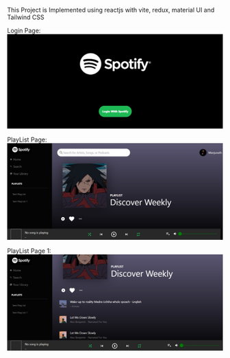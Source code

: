 This Project is Implemented using reactjs with vite, redux, material UI and Tailwind CSS

Login Page: ![LoginPage](images/LoginPage.jpg)

PlayList Page: ![PlayListPage](images/PlayListPage.jpg)

PlayList Page 1:![PlayListPage1](images/PlayListPage1.jpg)

